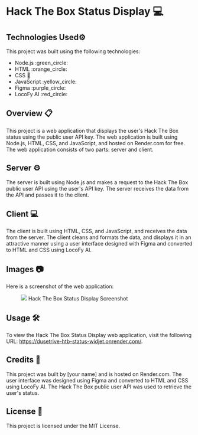 # Hack The Box Status Display :computer:
## Technologies Used:gear:
This project was built using the following technologies:
<ul>
<li>Node.js :green_circle:
<li>HTML :orange_circle:
<li>CSS  🔵
<li>JavaScript :yellow_circle:
<li>Figma :purple_circle:
<li>LocoFy AI :red_circle:
</ul>  

## Overview :clipboard:

This project is a web application that displays the user's Hack The Box status using the public user API key. The web application is built using Node.js, HTML, CSS, and JavaScript, and hosted on Render.com for free. The web application consists of two parts: server and client.
<br>

## Server  :gear:

The server is built using Node.js and makes a request to the Hack The Box public user API using the user's API key. The server receives the data from the API and passes it to the client.
<br>

## Client :computer:
The client is built using HTML, CSS, and JavaScript, and receives the data from the server. The client cleans and formats the data, and displays it in an attractive manner using a user interface designed with Figma and converted to HTML and CSS using LocoFy AI.
<br>

## Images :camera:
Here is a screenshot of the web application:
<br>
<figure>
<img src="https://user-images.githubusercontent.com/78523790/227508752-35239d13-0c07-467c-8efd-f25a0f542694.png">
Hack The Box Status Display Screenshot</figure>

## Usage :hammer_and_wrench:
To view the Hack The Box Status Display web application, visit the following URL: https://dusetrive-htb-status-widjet.onrender.com/. 
<br>

## Credits :clap:
This project was built by [your name] and is hosted on Render.com. The user interface was designed using Figma and converted to HTML and CSS using LocoFy AI. The Hack The Box public user API was used to retrieve the user's status.
<br>
 
## License :page_facing_up:
This project is licensed under the MIT License.
